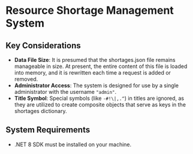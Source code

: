 # Resource Shortage Management System

## Key Considerations

- **Data File Size**: It is presumed that the shortages.json file remains manageable in size. At present, the entire content of this file is loaded into memory, and it is rewritten each time a request is added or removed.
- **Administrator Access**: The system is designed for use by a single administrator with the username `"admin"`.
- **Title Symbol**: Special symbols (like `-#!\|,.^`) in titles are ignored, as they are utilized to create composite objects that serve as keys in the shortages dictionary.

## System Requirements
  - .NET 8 SDK must be installed on your machine.
